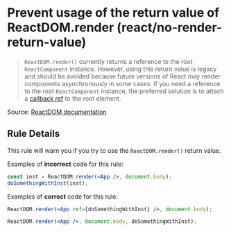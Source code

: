 # Prevent usage of the return value of ReactDOM.render (react/no-render-return-value)

> `ReactDOM.render()` currently returns a reference to the root `ReactComponent` instance. However, using this return value is legacy and should be avoided because future versions of React may render components asynchronously in some cases. If you need a reference to the root `ReactComponent` instance, the preferred solution is to attach a [callback ref](http://facebook.github.io/react/docs/more-about-refs.html#the-ref-callback-attribute) to the root element.

Source: [ReactDOM documentation](https://facebook.github.io/react/docs/react-dom.html#render)

## Rule Details

This rule will warn you if you try to use the `ReactDOM.render()` return value.

Examples of **incorrect** code for this rule:

```jsx
const inst = ReactDOM.render(<App />, document.body);
doSomethingWithInst(inst);
```

Examples of **correct** code for this rule:

```jsx
ReactDOM.render(<App ref={doSomethingWithInst} />, document.body);

ReactDOM.render(<App />, document.body, doSomethingWithInst);
```
